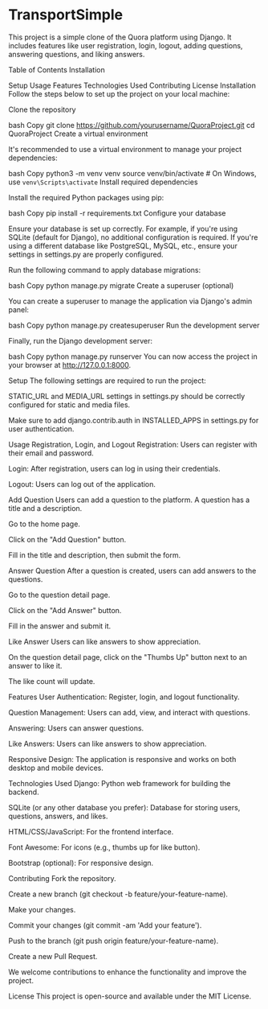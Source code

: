 # TransportSimple

This project is a simple clone of the Quora platform using Django. It includes features like user registration, login, logout, adding questions, answering questions, and liking answers.

Table of Contents
Installation

Setup
Usage
Features
Technologies Used
Contributing
License
Installation
Follow the steps
 below to set up the project on your local machine:

Clone the repository

bash
Copy
git clone https://github.com/yourusername/QuoraProject.git
cd QuoraProject
Create a virtual environment

It's recommended to use a virtual environment to manage your project dependencies:

bash
Copy
python3 -m venv venv
source venv/bin/activate   # On Windows, use `venv\Scripts\activate`
Install required dependencies

Install the required Python packages using pip:

bash
Copy
pip install -r requirements.txt
Configure your database

Ensure your database is set up correctly. For example, if you're using SQLite (default for Django), no additional configuration is required. If you're using a different database like PostgreSQL, MySQL, etc., ensure your settings in settings.py are properly configured.

Run the following command to apply database migrations:

bash
Copy
python manage.py migrate
Create a superuser (optional)

You can create a superuser to manage the application via Django's admin panel:

bash
Copy
python manage.py createsuperuser
Run the development server

Finally, run the Django development server:

bash
Copy
python manage.py runserver
You can now access the project in your browser at http://127.0.0.1:8000.

Setup
The following settings are required to run the project:

STATIC_URL and MEDIA_URL settings in settings.py should be correctly configured for static and media files.

Make sure to add django.contrib.auth in INSTALLED_APPS in settings.py for user authentication.

Usage
Registration, Login, and Logout
Registration: Users can register with their email and password.

Login: After registration, users can log in using their credentials.

Logout: Users can log out of the application.

Add Question
Users can add a question to the platform. A question has a title and a description.

Go to the home page.

Click on the "Add Question" button.

Fill in the title and description, then submit the form.

Answer Question
After a question is created, users can add answers to the questions.

Go to the question detail page.

Click on the "Add Answer" button.

Fill in the answer and submit it.

Like Answer
Users can like answers to show appreciation.

On the question detail page, click on the "Thumbs Up" button next to an answer to like it.

The like count will update.

Features
User Authentication: Register, login, and logout functionality.

Question Management: Users can add, view, and interact with questions.

Answering: Users can answer questions.

Like Answers: Users can like answers to show appreciation.

Responsive Design: The application is responsive and works on both desktop and mobile devices.

Technologies Used
Django: Python web framework for building the backend.

SQLite (or any other database you prefer): Database for storing users, questions, answers, and likes.

HTML/CSS/JavaScript: For the frontend interface.

Font Awesome: For icons (e.g., thumbs up for like button).

Bootstrap (optional): For responsive design.

Contributing
Fork the repository.

Create a new branch (git checkout -b feature/your-feature-name).

Make your changes.

Commit your changes (git commit -am 'Add your feature').

Push to the branch (git push origin feature/your-feature-name).

Create a new Pull Request.

We welcome contributions to enhance the functionality and improve the project.

License
This project is open-source and available under the MIT License.